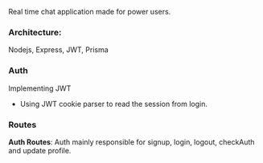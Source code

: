 Real time chat application made for power users. 

### Architecture: 
Nodejs, Express, JWT, Prisma


### Auth
Implementing JWT

- Using JWT cookie parser to read the session from login. 

### Routes
**Auth Routes**: Auth mainly responsible for signup, login, logout, checkAuth and update profile. 

